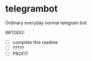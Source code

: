 # telegrambot
Ordinary everyday normal telegram bot

##TODO: 
- [ ] complete this readme
- [ ] ?????
- [ ] PROFIT
